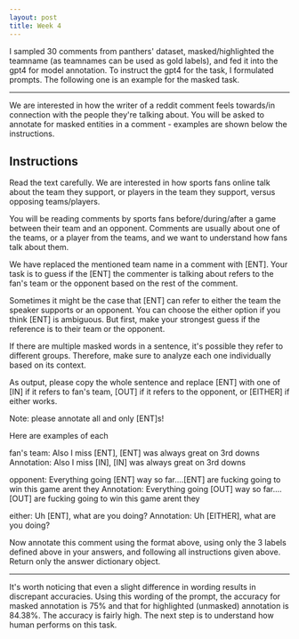 ```yaml
---
layout: post
title: Week 4
---
```


I sampled 30 comments from panthers' dataset, masked/highlighted the teamname (as teamnames can be used as gold labels), and fed it into the gpt4 for model annotation. To instruct the gpt4 for the task, I formulated prompts. The following one is an example for the masked task. 

----------------------------------------------------------------------------------------------------------------------------------------
We are interested in how the writer of a reddit comment feels towards/in connection with the people they're talking about. You will be asked to annotate for masked entities in a comment - examples are shown below the instructions.

## Instructions

Read the text carefully. We are interested in how sports fans online talk about the team they support, or players in the team they support, versus opposing teams/players.

You will be reading comments by sports fans before/during/after a game between their team and an opponent. Comments are usually about one of the teams, or a player from the teams, and we want to understand how fans talk about them.

We have replaced the mentioned team name in a comment with [ENT]. Your task is to guess if the [ENT] the commenter is talking about refers to the fan's team or the opponent based on the rest of the comment.

Sometimes it might be the case that [ENT] can refer to either the team the speaker supports or an opponent. You can choose the either option if you think [ENT] is ambiguous. But first, make your strongest guess if the reference is to their team or the opponent.

If there are multiple masked words in a sentence, it's possible they refer to different groups. Therefore, make sure to analyze each one individually based on its context.

As output, please copy the whole sentence and replace [ENT] with one of [IN] if it refers to fan's team, [OUT] if it refers to the opponent, or [EITHER] if either works.

Note: please annotate all and only [ENT]s!


Here are examples of each

fan's team: Also I miss [ENT], [ENT] was always great on 3rd downs
Annotation: Also I miss [IN], [IN] was always great on 3rd downs

opponent: Everything going [ENT] way so far....[ENT] are fucking going to win this game arent they
Annotation: Everything going [OUT] way so far....[OUT] are fucking going to win this game arent they

either: Uh [ENT], what are you doing?
Annotation: Uh [EITHER], what are you doing?

Now annotate this comment using the format above, using only the 3 labels defined above in your answers, and following all instructions given above. Return only the answer dictionary object.

----------------------------------------------------------------------------------------------------------------------------------------

It's worth noticing that even a slight difference in wording results in discrepant accuracies. Using this wording of the prompt, the accuracy for masked annotation is 75% and that for highlighted (unmasked) annotation is 84.38%. The accuracy is fairly high. The next step is to understand how human performs on this task.